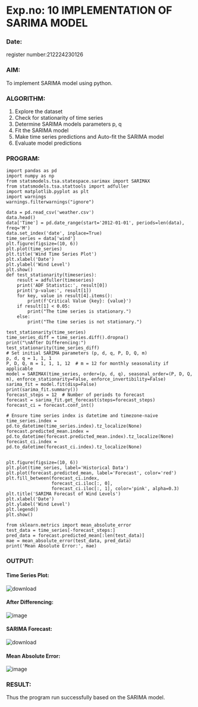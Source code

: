 # Exp.no: 10   IMPLEMENTATION OF SARIMA MODEL
### Date: 
register number:212224230126
### AIM:
To implement SARIMA model using python.
### ALGORITHM:
1. Explore the dataset
2. Check for stationarity of time series
3. Determine SARIMA models parameters p, q
4. Fit the SARIMA model
5. Make time series predictions and Auto-fit the SARIMA model
6. Evaluate model predictions
### PROGRAM:
```
import pandas as pd
import numpy as np
from statsmodels.tsa.statespace.sarimax import SARIMAX
from statsmodels.tsa.stattools import adfuller
import matplotlib.pyplot as plt
import warnings
warnings.filterwarnings("ignore")

data = pd.read_csv('weather.csv')
data.head()
data['Time'] = pd.date_range(start='2012-01-01', periods=len(data), freq='M')
data.set_index('date', inplace=True)
time_series = data['wind']
plt.figure(figsize=(10, 6))
plt.plot(time_series)
plt.title('Wind Time Series Plot')
plt.xlabel('Date')
plt.ylabel('Wind Level')
plt.show()
def test_stationarity(timeseries):
    result = adfuller(timeseries)
    print('ADF Statistic:', result[0])
    print('p-value:', result[1])
    for key, value in result[4].items():
        print(f'Critical Value {key}: {value}')
    if result[1] < 0.05:
        print("The time series is stationary.")
    else:
        print("The time series is not stationary.")

test_stationarity(time_series)
time_series_diff = time_series.diff().dropna()
print("\nAfter Differencing:")
test_stationarity(time_series_diff)
# Set initial SARIMA parameters (p, d, q, P, D, Q, m)
p, d, q = 1, 1, 1
P, D, Q, m = 1, 1, 1, 12  # m = 12 for monthly seasonality if applicable
model = SARIMAX(time_series, order=(p, d, q), seasonal_order=(P, D, Q, m), enforce_stationarity=False, enforce_invertibility=False)
sarima_fit = model.fit(disp=False)
print(sarima_fit.summary())
forecast_steps = 12  # Number of periods to forecast
forecast = sarima_fit.get_forecast(steps=forecast_steps)
forecast_ci = forecast.conf_int()

# Ensure time series index is datetime and timezone-naive
time_series.index = pd.to_datetime(time_series.index).tz_localize(None)
forecast.predicted_mean.index = pd.to_datetime(forecast.predicted_mean.index).tz_localize(None)
forecast_ci.index = pd.to_datetime(forecast_ci.index).tz_localize(None)


plt.figure(figsize=(10, 6))
plt.plot(time_series, label='Historical Data')
plt.plot(forecast.predicted_mean, label='Forecast', color='red')
plt.fill_between(forecast_ci.index,
                 forecast_ci.iloc[:, 0],
                 forecast_ci.iloc[:, 1], color='pink', alpha=0.3)
plt.title('SARIMA Forecast of Wind Levels')
plt.xlabel('Date')
plt.ylabel('Wind Level')
plt.legend()
plt.show()

from sklearn.metrics import mean_absolute_error
test_data = time_series[-forecast_steps:]
pred_data = forecast.predicted_mean[:len(test_data)]
mae = mean_absolute_error(test_data, pred_data)
print('Mean Absolute Error:', mae)
```

### OUTPUT:

#### Time Series Plot:

![download](https://github.com/user-attachments/assets/b5d934e9-3e4b-400a-9948-0480d25814de)

#### After Differencing:

![image](https://github.com/user-attachments/assets/b3d6e4f5-336d-4aea-b990-90539a5a0ed2)

#### SARIMA Forecast:

![download](https://github.com/user-attachments/assets/3b4fc5f4-4934-4f04-b4c4-a5d015e114a3)

#### Mean Absolute Error:

![image](https://github.com/user-attachments/assets/215ce5e4-1382-422d-b5b5-cde4aeff3a3e)


### RESULT:
Thus the program run successfully based on the SARIMA model.
